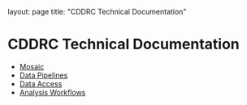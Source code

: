layout: page
title: "CDDRC Technical Documentation"

# CDDRC Technical Documentation

* [Mosaic](mosaic)
* [Data Pipelines](data_pipelines)
* [Data Access](data_access)
* [Analysis Workflows](analysis_workflow)


